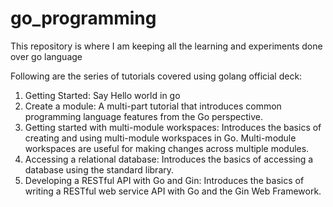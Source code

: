 # go_programming
This repository is where I am keeping all the learning and experiments done over go language

Following are the series of tutorials covered using golang official deck:

1. Getting Started: Say Hello world in go
2. Create a module: A multi-part tutorial that introduces common programming language features from the Go perspective.
3. Getting started with multi-module workspaces: Introduces the basics of creating and using multi-module workspaces in Go. Multi-module workspaces are useful for making changes across multiple modules.
4. Accessing a relational database:	Introduces the basics of accessing a database using the standard library.
5. Developing a RESTful API with Go and Gin:	Introduces the basics of writing a RESTful web service API with Go and the Gin Web Framework.
